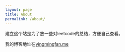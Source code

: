 ```yaml
---
layout: page
title: About
permalink: /about/
---
```


建立这个站是为了放一些对leetcode的总结，方便自己查看。

我的博客地址在[yingmingfan.me](http://yingmingfan.me/)
